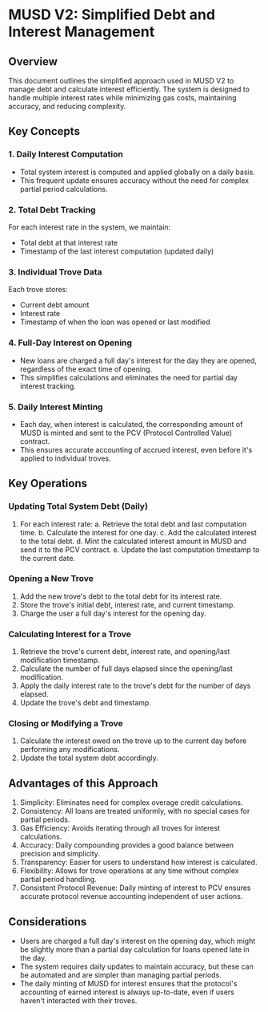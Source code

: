 # MUSD V2: Simplified Debt and Interest Management

## Overview

This document outlines the simplified approach used in MUSD V2 to manage debt and calculate interest efficiently. The system is designed to handle multiple interest rates while minimizing gas costs, maintaining accuracy, and reducing complexity.

## Key Concepts

### 1. Daily Interest Computation

- Total system interest is computed and applied globally on a daily basis.
- This frequent update ensures accuracy without the need for complex partial period calculations.

### 2. Total Debt Tracking

For each interest rate in the system, we maintain:
- Total debt at that interest rate
- Timestamp of the last interest computation (updated daily)

### 3. Individual Trove Data

Each trove stores:
- Current debt amount
- Interest rate
- Timestamp of when the loan was opened or last modified

### 4. Full-Day Interest on Opening

- New loans are charged a full day's interest for the day they are opened, regardless of the exact time of opening.
- This simplifies calculations and eliminates the need for partial day interest tracking.

### 5. Daily Interest Minting

- Each day, when interest is calculated, the corresponding amount of MUSD is minted and sent to the PCV (Protocol Controlled Value) contract.
- This ensures accurate accounting of accrued interest, even before it's applied to individual troves.


## Key Operations

### Updating Total System Debt (Daily)

1. For each interest rate:
   a. Retrieve the total debt and last computation time.
   b. Calculate the interest for one day.
   c. Add the calculated interest to the total debt.
   d. Mint the calculated interest amount in MUSD and send it to the PCV contract.
   e. Update the last computation timestamp to the current date.

### Opening a New Trove

1. Add the new trove's debt to the total debt for its interest rate.
2. Store the trove's initial debt, interest rate, and current timestamp.
3. Charge the user a full day's interest for the opening day.

### Calculating Interest for a Trove

1. Retrieve the trove's current debt, interest rate, and opening/last modification timestamp.
2. Calculate the number of full days elapsed since the opening/last modification.
3. Apply the daily interest rate to the trove's debt for the number of days elapsed.
4. Update the trove's debt and timestamp.

### Closing or Modifying a Trove

1. Calculate the interest owed on the trove up to the current day before performing any modifications.
2. Update the total system debt accordingly.

## Advantages of this Approach

1. Simplicity: Eliminates need for complex overage credit calculations.
2. Consistency: All loans are treated uniformly, with no special cases for partial periods.
3. Gas Efficiency: Avoids iterating through all troves for interest calculations.
4. Accuracy: Daily compounding provides a good balance between precision and simplicity.
5. Transparency: Easier for users to understand how interest is calculated.
6. Flexibility: Allows for trove operations at any time without complex partial period handling.
7. Consistent Protocol Revenue: Daily minting of interest to PCV ensures accurate protocol revenue accounting independent of user actions.

## Considerations

- Users are charged a full day's interest on the opening day, which might be slightly more than a partial day calculation for loans opened late in the day.
- The system requires daily updates to maintain accuracy, but these can be automated and are simpler than managing partial periods.
- The daily minting of MUSD for interest ensures that the protocol's accounting of earned interest is always up-to-date, even if users haven't interacted with their troves.